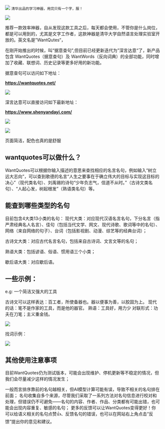 <img src="/assets/image/230814-清华出品的学习神器，用完只有一个字，服！-1.png" style="max-width: 70%; height: auto;">
<small>清华出品的学习神器，用完只有一个字，服！</small>



![](/assets/image/230814-清华出品的学习神器，用完只有一个字，服！-1.png)


推荐一款效率神器，自从发现这款工具之后，每天都会使用，不管你是什么岗位，都是可以用到的，尤其是文字工作者，这款神器是清华大学自然语言处理实验室开放的。英文名是”WantQutes“，

在刚开始推出的时候，叫“据意查句",但目前已经更新迭代为”深言达意“了，新产品包含 WantQuotes（据意查句）及 WantWords（反向词典）的全部功能，同时增加了收藏、联想词、历史记录等更多好用的新功能。

据意查句可以访问如下地址：

**https://wantquotes.net/**


![](/assets/image/230814-清华出品的学习神器，用完只有一个字，服！-2.png)


深言达意可以直接访问如下最新地址：

**https://www.shenyandayi.com/**


![](/assets/image/230814-清华出品的学习神器，用完只有一个字，服！-3.png)


![](/assets/image/230814-清华出品的学习神器，用完只有一个字，服！-4.png)


页面简洁，配色也真的是舒服


## wantquotes可以做什么？

WantQuotes可以根据你输入描述的意思来查找相应的名言名句，例如输入“树立远大志向”，可以查到歌德的名言“人生之要事在于确立伟大的目标与实现这目标的决心”（现代类名句）、刘禹锡的诗句“少年负志气，信道不从时。”（古诗文类名句）、“人起心发，树起根发”（熟语类名句）等。

## 能查到哪些类型的名句

目前包含4大类13小类的名句：
现代大类：对应现代汉语名言名句，下分名言（指严肃经典名人名言）、佳句（包括当代文学、网文、现代诗歌、歌词等中的名句）、网络（来自网络的句子）、台词（包括影视剧、动漫、综艺等的经典台词）；

古诗文大类：对应古代名言名句，包括来自古诗词、文言文等的名句；

熟语大类：包括谚语、俗语、惯用语三个小类；

歇后语大类：对应歇后语。




## 一些示例：

e.g: 一个简洁又强大的工具

古诗文可以这样表达：百工者，所使备器也。器以便事为善，以胶固为上。
现代的话：笔不是作家的工具，而是他的器官。
熟语：工具好，用力少
对联形式：功夫在刀笔；主义重金钱。


![](/assets/image/230814-清华出品的学习神器，用完只有一个字，服！-5.png)

找词示例：


![](/assets/image/230814-清华出品的学习神器，用完只有一个字，服！-6.png)



## 其他使用注意事项

目前WantQuotes仍为测试版本，可能会出现维护、停机更新等不稳定的情况，但我们会尽量减少这样的情况发生；

一般而言排序靠前的名句越相关，但AI模型计算可能有误，导致不相关的名句排在前面；
名句收集自多个来源，尽管我们采取了一系列方法对名句信息进行校对和处理，但错误仍不可避免——名句的内容、作者、作品、分类都有可能出错，也可能会出现内容重复、敏感的名句；
更多的反馈可以让WantQuotes变得更好！你可以给语义相关的名句点赞👍、反馈名句的错误，也可以在网站右上角点击“反馈”提出你的意见和建议。



